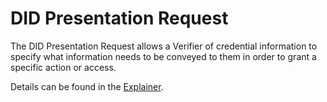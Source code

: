 # DID Presentation Request

The DID Presentation Request allows a Verifier of credential information to specify what information needs to be conveyed to them in order to grant a specific action or access.

Details can be found in the [Explainer](explainer.md).

